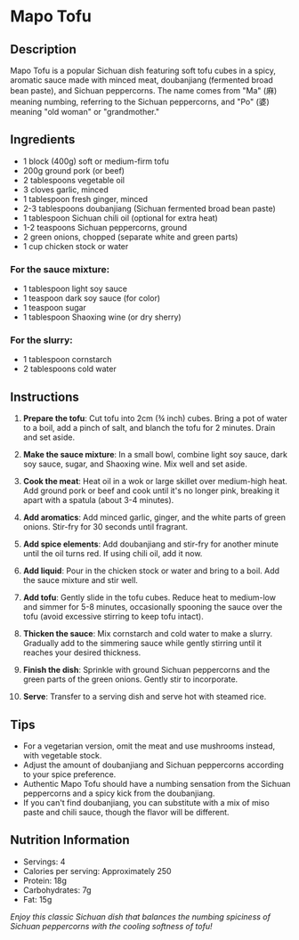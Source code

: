 # Mapo Tofu 

## Description
Mapo Tofu is a popular Sichuan dish featuring soft tofu cubes in a spicy, aromatic sauce made with minced meat, doubanjiang (fermented broad bean paste), and Sichuan peppercorns. The name comes from "Ma" (麻) meaning numbing, referring to the Sichuan peppercorns, and "Po" (婆) meaning "old woman" or "grandmother."

## Ingredients
- 1 block (400g) soft or medium-firm tofu
- 200g ground pork (or beef)
- 2 tablespoons vegetable oil
- 3 cloves garlic, minced
- 1 tablespoon fresh ginger, minced
- 2-3 tablespoons doubanjiang (Sichuan fermented broad bean paste)
- 1 tablespoon Sichuan chili oil (optional for extra heat)
- 1-2 teaspoons Sichuan peppercorns, ground
- 2 green onions, chopped (separate white and green parts)
- 1 cup chicken stock or water

### For the sauce mixture:
- 1 tablespoon light soy sauce
- 1 teaspoon dark soy sauce (for color)
- 1 teaspoon sugar
- 1 tablespoon Shaoxing wine (or dry sherry)

### For the slurry:
- 1 tablespoon cornstarch
- 2 tablespoons cold water

## Instructions

1. **Prepare the tofu**: Cut tofu into 2cm (¾ inch) cubes. Bring a pot of water to a boil, add a pinch of salt, and blanch the tofu for 2 minutes. Drain and set aside.

2. **Make the sauce mixture**: In a small bowl, combine light soy sauce, dark soy sauce, sugar, and Shaoxing wine. Mix well and set aside.

3. **Cook the meat**: Heat oil in a wok or large skillet over medium-high heat. Add ground pork or beef and cook until it's no longer pink, breaking it apart with a spatula (about 3-4 minutes).

4. **Add aromatics**: Add minced garlic, ginger, and the white parts of green onions. Stir-fry for 30 seconds until fragrant.

5. **Add spice elements**: Add doubanjiang and stir-fry for another minute until the oil turns red. If using chili oil, add it now.

6. **Add liquid**: Pour in the chicken stock or water and bring to a boil. Add the sauce mixture and stir well.

7. **Add tofu**: Gently slide in the tofu cubes. Reduce heat to medium-low and simmer for 5-8 minutes, occasionally spooning the sauce over the tofu (avoid excessive stirring to keep tofu intact).

8. **Thicken the sauce**: Mix cornstarch and cold water to make a slurry. Gradually add to the simmering sauce while gently stirring until it reaches your desired thickness.

9. **Finish the dish**: Sprinkle with ground Sichuan peppercorns and the green parts of the green onions. Gently stir to incorporate.

10. **Serve**: Transfer to a serving dish and serve hot with steamed rice.

## Tips
- For a vegetarian version, omit the meat and use mushrooms instead, with vegetable stock.
- Adjust the amount of doubanjiang and Sichuan peppercorns according to your spice preference.
- Authentic Mapo Tofu should have a numbing sensation from the Sichuan peppercorns and a spicy kick from the doubanjiang.
- If you can't find doubanjiang, you can substitute with a mix of miso paste and chili sauce, though the flavor will be different.

## Nutrition Information
- Servings: 4
- Calories per serving: Approximately 250
- Protein: 18g
- Carbohydrates: 7g
- Fat: 15g

*Enjoy this classic Sichuan dish that balances the numbing spiciness of Sichuan peppercorns with the cooling softness of tofu!*